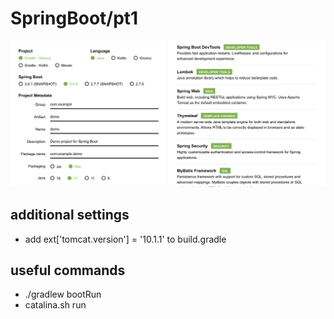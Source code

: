 # SpringBoot/pt1

![Image 1](image/img_1.png)

## additional settings

- add ext['tomcat.version'] = '10.1.1' to build.gradle

## useful commands

- ./gradlew bootRun
- catalina.sh run